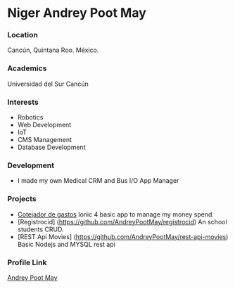 # Niger Andrey Poot May


### Location

Cancún, Quintana Roo. México.

### Academics

Universidad del Sur Cancún

### Interests

- Robotics
- Web Development
- IoT
- CMS Management
- Database Development

### Development

- I made my own Medical CRM and Bus I/O App Manager

### Projects

- [Cotejador de gastos](https://github.com/AndreyPootMay/cotejadordegastos) Ionic 4 basic app to manage my money spend.
- [Registrocid] (https://github.com/AndreyPootMay/registrocid) An school students CRUD.
- [REST Api Movies] (https://github.com/AndreyPootMay/rest-api-movies) Basic Nodejs and MYSQL rest api

### Profile Link

[Andrey Poot May](https://github.com/AndreyPootMay)
